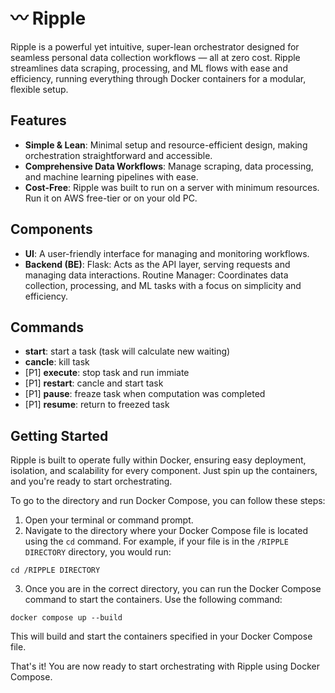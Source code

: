 # 〰️ Ripple 
Ripple is a powerful yet intuitive, super-lean orchestrator designed for seamless personal data collection workflows — all at zero cost. Ripple streamlines data scraping, processing, and ML flows with ease and efficiency, running everything through Docker containers for a modular, flexible setup.

## Features
- **Simple & Lean**: Minimal setup and resource-efficient design, making orchestration straightforward and accessible.
- **Comprehensive Data Workflows**: Manage scraping, data processing, and machine learning pipelines with ease.
- **Cost-Free**: Ripple was built to run on a server with minimum resources. Run it on AWS free-tier or on your old PC.

## Components
- **UI**: A user-friendly interface for managing and monitoring workflows.
- **Backend (BE)**:
Flask: Acts as the API layer, serving requests and managing data interactions.
Routine Manager: Coordinates data collection, processing, and ML tasks with a focus on simplicity and efficiency.

## Commands
- **start**: start a task (task will calculate new waiting)
- **cancle**: kill task
- [P1] **execute**: stop task and run immiate
- [P1] **restart**: cancle and start task
- [P1] **pause**: freaze task when computation was completed 
- [P1] **resume**: return to freezed task

## Getting Started
Ripple is built to operate fully within Docker, ensuring easy deployment, isolation, and scalability for every component. Just spin up the containers, and you're ready to start orchestrating.

To go to the directory and run Docker Compose, you can follow these steps:

1. Open your terminal or command prompt.
2. Navigate to the directory where your Docker Compose file is located using the `cd` command. For example, if your file is in the `/RIPPLE DIRECTORY` directory, you would run:
```
cd /RIPPLE DIRECTORY
```
3. Once you are in the correct directory, you can run the Docker Compose command to start the containers. Use the following command:
```
docker compose up --build
```
This will build and start the containers specified in your Docker Compose file.

That's it! You are now ready to start orchestrating with Ripple using Docker Compose.
